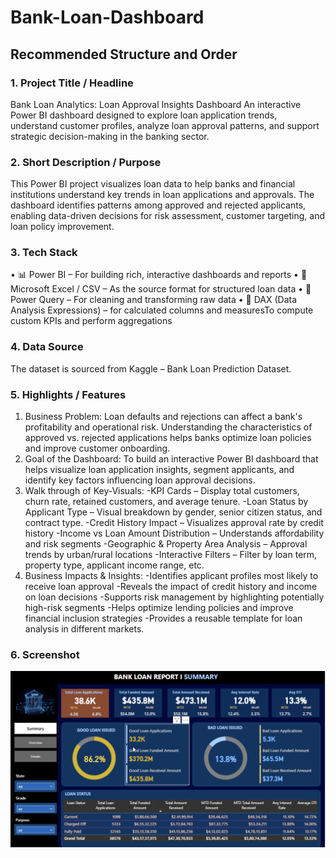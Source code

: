 # Bank-Loan-Dashboard
## Recommended Structure and Order
### 1. Project Title / Headline
Bank Loan Analytics: Loan Approval Insights Dashboard
An interactive Power BI dashboard designed to explore loan application trends, understand customer profiles, analyze loan approval patterns, and support strategic decision-making in the banking sector.

### 2. Short Description / Purpose
This Power BI project visualizes loan data to help banks and financial institutions understand key trends in loan applications and approvals. The dashboard identifies patterns among approved and rejected applicants, enabling data-driven decisions for risk assessment, customer targeting, and loan policy improvement.

### 3. Tech Stack
•      📊 Power BI – For building rich, interactive dashboards and reports
•      📝 Microsoft Excel / CSV – As the source format for structured loan data
•      📂 Power Query – For cleaning and transforming raw data
•      🧠 DAX (Data Analysis Expressions) – for calculated columns and measuresTo compute custom KPIs and perform aggregations

### 4. Data Source
The dataset is sourced from Kaggle – Bank Loan Prediction Dataset.

### 5. Highlights / Features
1. Business Problem:
   Loan defaults and rejections can affect a bank's profitability and operational risk. Understanding the characteristics of approved vs. rejected applications     helps banks optimize loan policies and improve customer onboarding.  
2. Goal of the Dashboard:
   To build an interactive Power BI dashboard that helps visualize loan application insights, segment applicants, and identify key factors influencing loan         approval decisions.
3. Walk through of Key-Visuals:
   -KPI Cards – Display total customers, churn rate, retained customers, and average tenure.
   -Loan Status by Applicant Type – Visual breakdown by gender, senior citizen status, and contract type.
   -Credit History Impact – Visualizes approval rate by credit history
   -Income vs Loan Amount Distribution – Understands affordability and risk segments
   -Geographic & Property Area Analysis – Approval trends by urban/rural locations
   -Interactive Filters – Filter by loan term, property type, applicant income range, etc.
4. Business Impacts & Insights:
   -Identifies applicant profiles most likely to receive loan approval
   -Reveals the impact of credit history and income on loan decisions
   -Supports risk management by highlighting potentially high-risk segments
   -Helps optimize lending policies and improve financial inclusion strategies
   -Provides a reusable template for loan analysis in different markets.

### 6. Screenshot

![Alt Text](https://github.com/nirmalko/Bank-Loan-Dashboard/blob/main/Power%20bi_report_snapshot.png)
